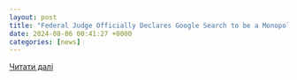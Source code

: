 ```yaml
---
layout: post
title: "Federal Judge Officially Declares Google Search to be a Monopoly"
date: 2024-08-06 00:41:27 +0000
categories: [news]
---
```


[Читати далі](https://www.thedailybeast.com/federal-judge-officially-declares-google-search-to-be-a-monopoly)
